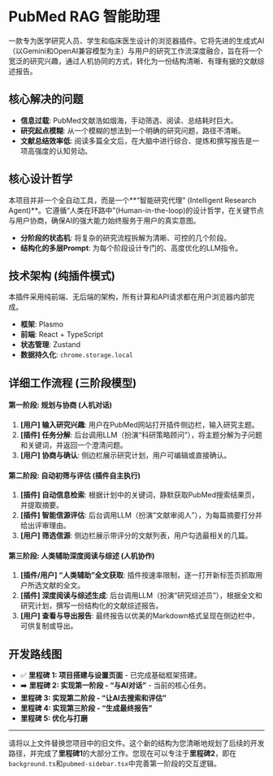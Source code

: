 # PubMed RAG 智能助理

一款专为医学研究人员、学生和临床医生设计的浏览器插件。它将先进的生成式AI（以Gemini和OpenAI兼容模型为主）与用户的研究工作流深度融合，旨在将一个宽泛的研究兴趣，通过人机协同的方式，转化为一份结构清晰、有理有据的文献综述报告。

## 核心解决的问题

-   **信息过载**: PubMed文献浩如烟海，手动筛选、阅读、总结耗时巨大。
-   **研究起点模糊**: 从一个模糊的想法到一个明确的研究问题，路径不清晰。
-   **文献总结效率低**: 阅读多篇全文后，在大脑中进行综合、提炼和撰写报告是一项高强度的认知劳动。

## 核心设计哲学

本项目并非一个全自动工具，而是一个**“智能研究代理” (Intelligent Research Agent)**。它遵循“人类在环路中”(Human-in-the-loop)的设计哲学，在关键节点与用户协商，确保AI的强大能力始终服务于用户的真实意图。

-   **分阶段的状态机**: 将复杂的研究流程拆解为清晰、可控的几个阶段。
-   **结构化的多层Prompt**: 为每个阶段设计专门的、高度优化的LLM指令。

## 技术架构 (纯插件模式)

本插件采用纯前端、无后端的架构，所有计算和API请求都在用户浏览器内部完成。

-   **框架**: Plasmo
-   **前端**: React + TypeScript
-   **状态管理**: Zustand
-   **数据持久化**: `chrome.storage.local`

## 详细工作流程 (三阶段模型)

#### 第一阶段: 规划与协商 (人机对话)

1.  **[用户] 输入研究兴趣**: 用户在PubMed网站打开插件侧边栏，输入研究主题。
2.  **[插件] 任务分解**: 后台调用LLM（扮演“科研策略顾问”），将主题分解为子问题和关键词，并返回一个澄清问题。
3.  **[用户] 协商与确认**: 侧边栏展示研究计划，用户可编辑或直接确认。

#### 第二阶段: 自动初筛与评估 (插件自主执行)

1.  **[插件] 自动信息检索**: 根据计划中的关键词，静默获取PubMed搜索结果页，并提取摘要。
2.  **[插件] 智能信源评估**: 后台调用LLM（扮演“文献审阅人”），为每篇摘要打分并给出评审理由。
3.  **[用户] 筛选信源**: 侧边栏展示带评分的文献列表，用户勾选最相关的几篇。

#### 第三阶段: 人类辅助深度阅读与综述 (人机协作)

1.  **[插件/用户] “人类辅助”全文获取**: 插件按速率限制，逐一打开新标签页抓取用户所选文献的全文。
2.  **[插件] 深度阅读与综述生成**: 后台调用LLM（扮演“研究综述员”），根据全文和研究计划，撰写一份结构化的文献综述报告。
3.  **[用户] 查看与导出报告**: 最终报告以优美的Markdown格式呈现在侧边栏中，可供复制或导出。

## 开发路线图

-   ✅ **里程碑 1: 项目搭建与设置页面** - 已完成基础框架搭建。
-   ➡️ **里程碑 2: 实现第一阶段 - “与AI对话”** - 当前的核心任务。
-   **里程碑 3: 实现第二阶段 - “让AI去搜索和评估”**
-   **里程碑 4: 实现第三阶段 - “生成最终报告”**
-   **里程碑 5: 优化与打磨**

---

请将以上文件替换您项目中的旧文件。这个新的结构为您清晰地规划了后续的开发路径，并完成了**里程碑1**的大部分工作。您现在可以专注于**里程碑2**，即在`background.ts`和`pubmed-sidebar.tsx`中完善第一阶段的交互逻辑。